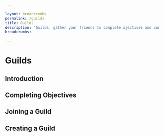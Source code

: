 ```yaml
---

layout: breadcrumbs
permalink: /guilds
title: Guilds
description: "Guilds: gather your friends to complete ojectives and compete with others! - Everything there is to know about it on the Botworld Community Wiki!"
breadcrumbs:
  
---
```


# Guilds

## Introduction

<div markdown="1" class=" ghcms ghcms-intro">
</div>

## Completing Objectives

<div markdown="1" class=" ghcms ghcms-objectives">
</div>

## Joining a Guild

<div markdown="1" class=" ghcms ghcms-joining">
</div>

## Creating a Guild

<div markdown="1" class=" ghcms ghcms-create">
</div>
